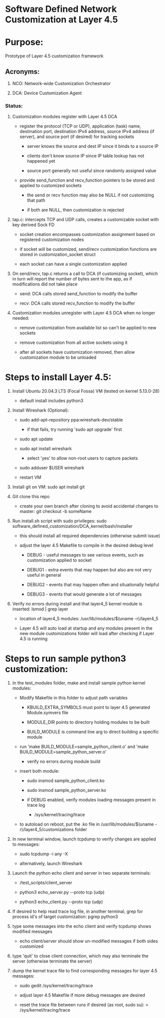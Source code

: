 # Software Defined Network Customization at Layer 4.5

# Purpose:
Prototype of Layer 4.5 customization framework   

## Acronyms:

1) NCO: Network-wide Customization Orchestrator

1) DCA: Device Customization Agent


### Status:


1) Customization modules register with Layer 4.5 DCA

    * register the protocol (TCP or UDP), application (task) name, destination port,
    destination IPv4 address, source IPv4 address (if server), and source port (if desired)
    for tracking sockets

        * server knows the source and dest IP since it binds to a source IP

        * clients don't know source IP since IP table lookup has not happened yet

        * source port generally not useful since randomly assigned value

    * provide send\_function and recv\_function pointers to be stored and
    applied to customized sockets

        * the send or recv function may also be NULL if not customizing that path

        * if both are NULL, then customization is rejected




2) tap.c: intercepts TCP and UDP calls, creates a customizable socket with
key derived Sock FD

    * socket creation encompasses customization assignment based on registered
    customization nodes

    * if socket will be customized, send/recv customization functions are
    stored in customization\_socket struct

    * each socket can have a single customization applied


1) On send/recv, tap.c returns a call to DCA (if customizing socket), which in
turn will report the number of bytes sent to the app, as if modifications did not take place

    * send: DCA calls stored send_function to modify the buffer  

    * recv: DCA calls stored recv_function to modify the buffer




4) Customization modules unregister with Layer 4.5 DCA when no longer needed:

    * remove customization from available list so can't be applied to new sockets

    * remove customization from all active sockets using it

    * after all sockets have customization removed, then allow customization module to be unloaded



# Steps to install Layer 4.5:

1) Install Ubuntu 20.04.3 LTS (Focal Fossa) VM (tested on kernel 5.13.0-28)

    * default install includes python3

1) Install Wireshark (Optional):

    * sudo add-apt-repository ppa:wireshark-dev/stable

        * if that fails, try running 'sudo apt upgrade' first

    * sudo apt update

    * sudo apt install wireshark

        * select 'yes' to allow non-root users to capture packets

    * sudo adduser $USER wireshark

    * restart VM

1) Install git on VM: sudo apt install git

1) Git clone this repo

    * create your own branch after cloning to avoid accidental changes to master: git checkout -b someName

1) Run install.sh script with sudo privileges: sudo software\_defined\_customization/DCA\_kernel/bash/installer

    * this should install all required dependencies (otherwise submit issue)

    * adjust the layer 4.5 Makefile to compile in the desired debug level

        * DEBUG - useful messages to see various events, such as customization applied to socket

        * DEBUG1 - extra events that may happen but also are not very useful in general

        * DEBUG2 - events that may happen often and situationally helpful

        * DEBUG3 - events that would generate a lot of messages

1) Verify no errors during install and that layer4_5 kernel module is inserted: lsmod \| grep layer

    * location of layer4_5 modules: /usr/lib/modules/$(uname -r)/layer4_5

    * Layer 4.5 will auto load at startup and any modules present in the new module
    customizations folder will load after checking if Layer 4.5 is running


# Steps to run sample python3 customization:

1) In the test\_modules folder, make and install sample python kernel modules:

    * Modify Makefile in this folder to adjust path variables

        * KBUILD_EXTRA_SYMBOLS must point to layer 4.5 generated Module.symvers file

        * MODULE_DIR points to directory holding modules to be built

        * BUILD\_MODULE is command line arg to direct building a specific module

    * run 'make BUILD\_MODULE=sample\_python\_client.o' and 'make BUILD\_MODULE=sample\_python\_server.o'

        * verify no errors during module build

    * insert both module:

        * sudo insmod sample\_python\_client.ko

        * sudo insmod sample\_python\_server.ko

        * if DEBUG enabled, verify modules loading messages present in trace log

            * /sys/kernel/tracing/trace

    * to autoload on reboot, put the .ko file in /usr/lib/modules/$(uname -r)/layer4_5/customizations folder

1) In new terminal window, launch tcpdump to verify changes are applied to messages:

    * sudo tcpdump -i any -X

    * alternatively, launch Wireshark

1) Launch the python echo client and server in two separate terminals:

    * /test\_scripts/client\_server

    * python3 echo\_server.py --proto tcp (udp)

    * python3 echo\_client.py --proto tcp (udp)

1) If desired to help read trace log file, in another terminal, grep for process id's
 of target customization: pgrep python3

1) type some messages into the echo client and verify tcpdump shows modified messages

    * echo client/server should show un-modified messages if both sides customized

1) type 'quit' to close client connection, which may also terminate the server
(otherwise terminate the server)

1) dump the kernel trace file to find corresponding messages for layer 4.5 messages:

    * sudo gedit /sys/kernel/tracing/trace

    * adjust layer 4.5 Makefile if more debug messages are desired

    * reset the trace file between runs if desired (as root, sudo su): > /sys/kernel/tracing/trace
